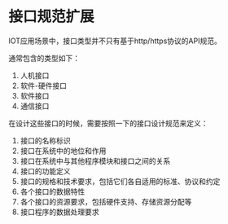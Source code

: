# 接口规范扩展

IOT应用场景中，接口类型并不只有基于http/https协议的API规范。

通常包含的类型如下：

1. 人机接口
2. 软件-硬件接口
3. 软件接口
4. 通信接口

在设计这些接口的时候，需要按照一下的接口设计规范来定义：

1. 接口的名称标识
2. 接口在系统中的地位和作用
3. 接口在系统中与其他程序模块和接口之间的关系
4. 接口的功能定义
5. 接口的规格和技术要求，包括它们各自适用的标准、协议和约定
6. 各个接口的数据特性
7. 各个接口的资源要求，包括硬件支持、存储资源分配等
8. 接口程序的数据处理要求




